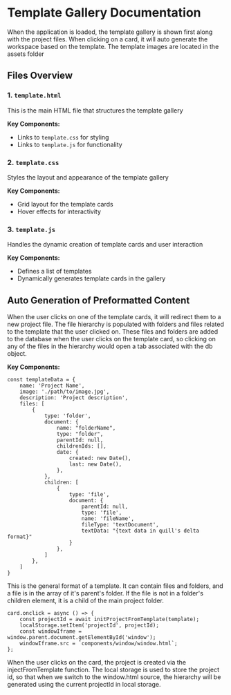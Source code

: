 # Template Gallery Documentation

When the application is loaded, the template gallery is shown first along with the project files. When clicking on a card, it will auto generate the workspace based on the template. The template images are located in the assets folder

## Files Overview

### 1. `template.html`
This is the main HTML file that structures the template gallery

**Key Components:**
- Links to `template.css` for styling
- Links to `template.js` for functionality

### 2. `template.css`
Styles the layout and appearance of the template gallery

**Key Components:**
- Grid layout for the template cards
- Hover effects for interactivity

### 3. `template.js`
Handles the dynamic creation of template cards and user interaction

**Key Components:**
- Defines a list of templates
- Dynamically generates template cards in the gallery

## Auto Generation of Preformatted Content
When the user clicks on one of the template cards, it will redirect them to a new project file. The file hierarchy is populated with folders and files related to the template that the user clicked on. These files and folders are added to the database when the user clicks on the template card, so clicking on any of the files in the hierarchy would open a tab associated with the db object.

**Key Components:**
```
const templateData = {
    name: 'Project Name',
    image: './path/to/image.jpg',
    description: 'Project description',
    files: [
        {
            type: 'folder',
            document: {
                name: "folderName",
                type: "folder",
                parentId: null,
                childrenIds: [],
                date: {
                    created: new Date(),
                    last: new Date(),
                },
            },
            children: [
                {
                    type: 'file',
                    document: {
                        parentId: null,
                        type: 'file',
                        name: 'fileName',
                        fileType: 'textDocument',
                        textData: "{text data in quill's delta format}"
                    }
                },
            ]
        },
    ]
}
```
This is the general format of a template. It can contain files and folders, and a file is in the array of it's parent's folder. If the file is not in a folder's children element, it is a child of the main project folder.


```
card.onclick = async () => {
    const projectId = await initProjectFromTemplate(template);
    localStorage.setItem('projectId', projectId);
    const windowIframe = window.parent.document.getElementById('window');
    windowIframe.src = `components/window/window.html`;
};
```


When the user clicks on the card, the project is created via the injectFromTemplate function. The local storage is used to store the project id, so that when we switch to the window.html source, the hierarchy will be generated using the current projectId in local storage.
